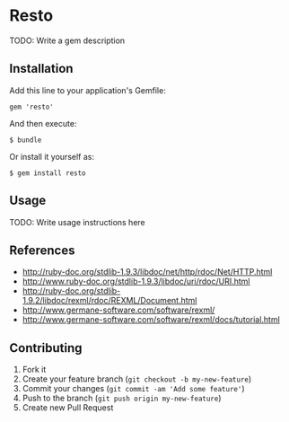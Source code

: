 # Resto

TODO: Write a gem description

## Installation

Add this line to your application's Gemfile:

    gem 'resto'

And then execute:

    $ bundle

Or install it yourself as:

    $ gem install resto

## Usage

TODO: Write usage instructions here

## References
* http://ruby-doc.org/stdlib-1.9.3/libdoc/net/http/rdoc/Net/HTTP.html
* http://www.ruby-doc.org/stdlib-1.9.3/libdoc/uri/rdoc/URI.html
* http://ruby-doc.org/stdlib-1.9.2/libdoc/rexml/rdoc/REXML/Document.html
* http://www.germane-software.com/software/rexml/
* http://www.germane-software.com/software/rexml/docs/tutorial.html

## Contributing

1. Fork it
2. Create your feature branch (`git checkout -b my-new-feature`)
3. Commit your changes (`git commit -am 'Add some feature'`)
4. Push to the branch (`git push origin my-new-feature`)
5. Create new Pull Request
